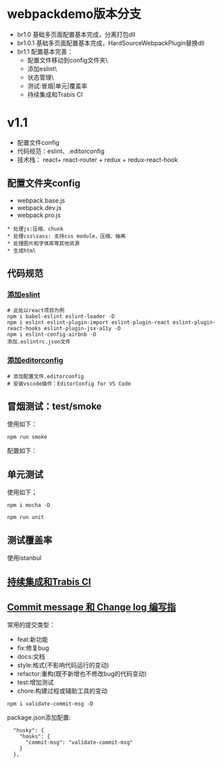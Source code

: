 # webpackdemo版本分支
* br1.0 基础多页面配置基本完成，分离打包dll
* br1.0.1 基础多页面配置基本完成，HardSourceWebpackPlugin替换dll
* br1.1 配置基本完善：
  * 配置文件移动到config文件夹\
  * 添加eslint\
  * 状态管理\
  * 测试:冒烟|单元|覆盖率
  * 持续集成和Trabis CI

# v1.1 
* 配置文件config
* 代码规范：eslint、.editorconfig
* 技术栈： react+ react-router + redux + redux-react-hook 


## 配置文件夹config
* webpack.base.js
* webpack.dev.js
* webpack.pro.js
```
* 处理js:压缩、chunk
* 处理css\sass: 支持css module，压缩、抽离
* 处理图片和字体库等其他资源
* 生成html
```

## 代码规范
### [添加eslint](https://www.npmjs.com/package/eslint-config-airbnb)
```
# 此处以react项目为例
npm i babel-eslint eslint-loader -D
npm i eslint eslint-plugin-import eslint-plugin-react eslint-plugin-react-hooks eslint-plugin-jsx-a11y -D
npm i eslint-config-airbnb -D
添加.eslintrc.json文件
```
### [添加editorconfig](https://www.jianshu.com/p/fac7dde906cc)
```
# 添加配置文件.editorconfig
# 安装vscode插件：EditorConfig for VS Code
```

## 冒烟测试：test/smoke
使用如下：
```
npm run smoke
```
配置如下：

## 单元测试
使用如下；
```
npm i mocha -D

npm run unit
```
## 测试覆盖率
使用istanbul

## [持续集成和Trabis CI](https://www.travis-ci.org/)

## [Commit message 和 Change log 编写指](http://www.ruanyifeng.com/blog/2016/01/commit_message_change_log.html)
常用的提交类型：
* feat:新功能
* fix:修复bug
* docs:文档
* style:格式(不影响代码运行的变动)
* refactor:重构(既不新增也不修改bug的代码变动)
* test:增加测试
* chore:构建过程或辅助工具的变动

```
npm i validate-commit-msg -D
```
package.json添加配置:
```
  "husky": {
    "hooks": {
      "commit-msg": "validate-commit-msg"
    }
  },
```

